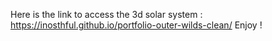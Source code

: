 Here is the link to access the 3d solar system : https://inosthful.github.io/portfolio-outer-wilds-clean/
Enjoy !
